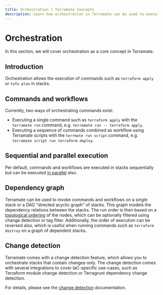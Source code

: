 ```yaml
---
title: Orchestration | Terramate Concepts
description: Learn how orchestration in Terramate can be used to execute single commands or workflows in stacks.
---
```


# Orchestration

In this section, we will cover orchestration as a core concept in Terramate.

## Introduction

Orchestration allows the execution of commands such as `terraform apply` or `tofu plan` in stacks.

## Commands and workflows

Currently, two ways of orchestrating commands exist:

- Executing a single command such as `terraform apply` with the `terramate run` command, e.g. `terramate run -- terraform apply`.
- Executing a sequence of commands combined as workflow using Terramate scripts with the `terrmate run script` command, e.g. `terramate script run terraform deploy`.

## Sequential and parallel execution

Per default, commands and workflows are executed in stacks sequentially but can be executed [in parallel](../cli/orchestration/parallel-execution.md) also.

## Dependency graph

Terramate can be used to invoke commands and workflows on a single stack or a DAG "directed acyclic graph" of stacks.
This graph models the dependency relations between the stacks. The run order is then based on a
[topological ordering](https://en.wikipedia.org/wiki/Topological_sorting) of the nodes, which can be optionally filtered
using change detection or tag filter. Additionally, the order of execution can be reversed also, which is useful when
running commands such as `terraform destroy` on a graph of dependent stacks.

## Change detection

Terramate comes with a change detection feature, which allows you to orchestrate stacks that contain changes only.
The change detection comes with several integrations to cover IaC-specific use-cases, such as Terraform module change
detection or Terragrunt dependency change detection.

For details, please see the [change detection](../cli/change-detection/index.md) documentation.
